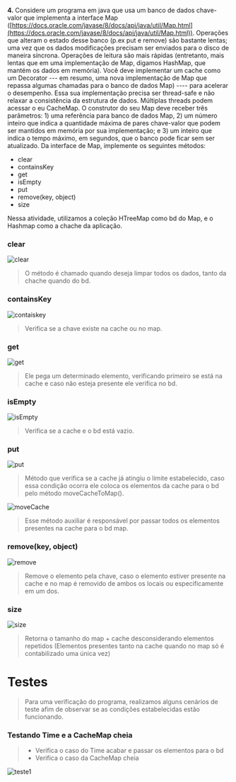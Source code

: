 
**4.** Considere um programa em java que usa um banco de dados chave-valor que implementa a interface Map ([https://docs.oracle.com/javase/8/docs/api/java/util/Map.html](https://docs.oracle.com/javase/8/docs/api/java/util/Map.html)). Operações que alteram o estado desse banco (p.ex put e remove) são bastante lentas; uma vez que os dados modificações precisam ser enviados para o disco de maneira síncrona. Operações de leitura são mais rápidas (entretanto, mais lentas que em uma implementação de Map, digamos HashMap, que mantém os dados em memória). Você deve implementar um cache como um Decorator --- em resumo, uma nova implementação de Map que repassa algumas chamadas para o banco de dados Map) ---- para acelerar o desempenho. Essa sua implementação precisa ser thread-safe e não relaxar a consistência da estrutura de dados. Múltiplas threads podem acessar o eu CacheMap. O construtor do seu Map deve receber três parâmetros: 1) uma referência para banco de dados Map, 2) um número inteiro que indica a quantidade máxima de pares chave-valor que podem ser mantidos em memória por sua implementação; e 3) um inteiro que indica o tempo máximo, em segundos, que o banco pode ficar sem ser atualizado. Da interface de Map, implemente os seguintes métodos:
    
 - clear
 -  containsKey
 - get
 - isEmpty
 - put
 - remove(key, object)
 - size


Nessa atividade, utilizamos a coleção HTreeMap como bd do Map, e o Hashmap como a chache da aplicação.


### clear
![clear](https://drive.google.com/uc?export=view&id=1MWaEsW3XI7W5zBavagDM7_69acZgs_mv)

> O método é chamado quando deseja limpar todos os dados, tanto da chache quando do bd.

### containsKey

![contaiskey](https://drive.google.com/uc?export=view&id=1Pk1idrByDloXXdjROrIaIy-1V3Kzbi0_)

>Verifica se a chave existe na cache ou no map.

### get
![get](https://drive.google.com/uc?export=view&id=1cRVBKzwjQvjiqxCtQOwI8rNIzd555y91)

> Ele pega um determinado elemento, verificando primeiro se está na cache e caso não esteja presente ele verifica no bd.


### isEmpty

![isEmpty](https://drive.google.com/uc?export=view&id=1B2iOg-mH2nvjuYM9r4fcS3v_psauQdMt)

> Verifica se a cache e o bd está vazio.


### put
![put](https://drive.google.com/uc?export=view&id=1T6nplsDM46zOIOlfDWP64jUA5bKhZ_6t)

> Método que verifica se a cache já atingiu o limite estabelecido, caso essa condição ocorra ele coloca os elementos da cache para o bd pelo método moveCacheToMap().


![moveCache](https://drive.google.com/uc?export=view&id=1dB2YyXH3g4P3-x91DwDyOxvxvhOyQZ7T)

> Esse método auxiliar é responsável por passar todos os elementos presentes na cache para o bd map. 

### remove(key, object)

![remove](https://drive.google.com/uc?export=view&id=1frMpuLemcUdEhCYQxqVrZ_PT3s1XNNwC)

> Remove o elemento pela chave, caso o elemento estiver presente na cache e no map é removido de ambos os locais ou especificamente em um dos.


### size

![size](https://drive.google.com/uc?export=view&id=12iqtKrbAORxpF4BBkgxtW3i98x7lZu6b)

> Retorna o tamanho do map + cache desconsiderando elementos repetidos (Elementos presentes tanto na cache quando no map só é contabilizado uma única vez)



# Testes

> Para uma verificação do programa, realizamos alguns cenários de teste afim de observar se as condições estabelecidas estão funcionando.


### Testando Time e a CacheMap cheia

>  - Verifica o caso do Time acabar e passar os elementos para o bd
>  - Verifica o caso da CacheMap cheia

![teste1](https://drive.google.com/uc?export=view&id=1vb2Eeq4cDCmWdQO5AROfy8V__GflRY3E)